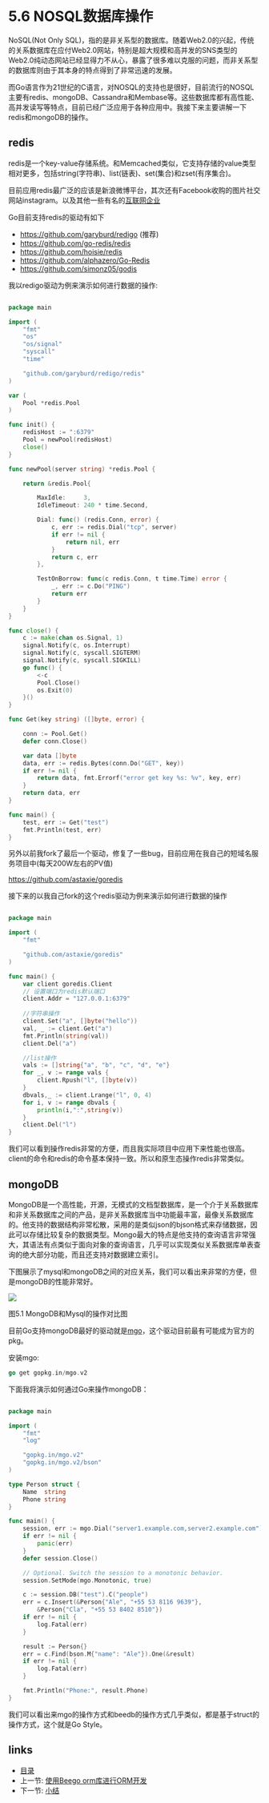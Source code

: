 # 5.6 NOSQL数据库操作
NoSQL(Not Only SQL)，指的是非关系型的数据库。随着Web2.0的兴起，传统的关系数据库在应付Web2.0网站，特别是超大规模和高并发的SNS类型的Web2.0纯动态网站已经显得力不从心，暴露了很多难以克服的问题，而非关系型的数据库则由于其本身的特点得到了非常迅速的发展。

而Go语言作为21世纪的C语言，对NOSQL的支持也是很好，目前流行的NOSQL主要有redis、mongoDB、Cassandra和Membase等。这些数据库都有高性能、高并发读写等特点，目前已经广泛应用于各种应用中。我接下来主要讲解一下redis和mongoDB的操作。

## redis
redis是一个key-value存储系统。和Memcached类似，它支持存储的value类型相对更多，包括string(字符串)、list(链表)、set(集合)和zset(有序集合)。

目前应用redis最广泛的应该是新浪微博平台，其次还有Facebook收购的图片社交网站instagram。以及其他一些有名的[互联网企业](http://redis.io/topics/whos-using-redis)

Go目前支持redis的驱动有如下
- https://github.com/garyburd/redigo (推荐)
- https://github.com/go-redis/redis
- https://github.com/hoisie/redis
- https://github.com/alphazero/Go-Redis
- https://github.com/simonz05/godis

我以redigo驱动为例来演示如何进行数据的操作:
```Go

package main

import (
	"fmt"
	"os"
	"os/signal"
	"syscall"
	"time"

	"github.com/garyburd/redigo/redis"
)

var (
	Pool *redis.Pool
)

func init() {
	redisHost := ":6379"
	Pool = newPool(redisHost)
	close()
}

func newPool(server string) *redis.Pool {

	return &redis.Pool{

		MaxIdle:     3,
		IdleTimeout: 240 * time.Second,

		Dial: func() (redis.Conn, error) {
			c, err := redis.Dial("tcp", server)
			if err != nil {
				return nil, err
			}
			return c, err
		},

		TestOnBorrow: func(c redis.Conn, t time.Time) error {
			_, err := c.Do("PING")
			return err
		}
	}
}

func close() {
	c := make(chan os.Signal, 1)
	signal.Notify(c, os.Interrupt)
	signal.Notify(c, syscall.SIGTERM)
	signal.Notify(c, syscall.SIGKILL)
	go func() {
		<-c
		Pool.Close()
		os.Exit(0)
	}()
}

func Get(key string) ([]byte, error) {

	conn := Pool.Get()
	defer conn.Close()

	var data []byte
	data, err := redis.Bytes(conn.Do("GET", key))
	if err != nil {
		return data, fmt.Errorf("error get key %s: %v", key, err)
	}
	return data, err
}

func main() {
	test, err := Get("test")
	fmt.Println(test, err)
}

```

另外以前我fork了最后一个驱动，修复了一些bug，目前应用在我自己的短域名服务项目中(每天200W左右的PV值)

https://github.com/astaxie/goredis

接下来的以我自己fork的这个redis驱动为例来演示如何进行数据的操作
```Go

package main

import (
	"fmt"

	"github.com/astaxie/goredis"
)

func main() {
	var client goredis.Client
	// 设置端口为redis默认端口
	client.Addr = "127.0.0.1:6379"
	
	//字符串操作
	client.Set("a", []byte("hello"))
	val, _ := client.Get("a")
	fmt.Println(string(val))
	client.Del("a")

	//list操作
	vals := []string{"a", "b", "c", "d", "e"}
	for _, v := range vals {
		client.Rpush("l", []byte(v))
	}
	dbvals,_ := client.Lrange("l", 0, 4)
	for i, v := range dbvals {
		println(i,":",string(v))
	}
	client.Del("l")
}

```
我们可以看到操作redis非常的方便，而且我实际项目中应用下来性能也很高。client的命令和redis的命令基本保持一致。所以和原生态操作redis非常类似。

## mongoDB

MongoDB是一个高性能，开源，无模式的文档型数据库，是一个介于关系数据库和非关系数据库之间的产品，是非关系数据库当中功能最丰富，最像关系数据库的。他支持的数据结构非常松散，采用的是类似json的bjson格式来存储数据，因此可以存储比较复杂的数据类型。Mongo最大的特点是他支持的查询语言非常强大，其语法有点类似于面向对象的查询语言，几乎可以实现类似关系数据库单表查询的绝大部分功能，而且还支持对数据建立索引。

下图展示了mysql和mongoDB之间的对应关系，我们可以看出来非常的方便，但是mongoDB的性能非常好。

![](/assets/go/images/5.6.mongodb.png?raw=true)

图5.1 MongoDB和Mysql的操作对比图

目前Go支持mongoDB最好的驱动就是[mgo](http://labix.org/mgo)，这个驱动目前最有可能成为官方的pkg。

安装mgo:

```Go
go get gopkg.in/mgo.v2
```

下面我将演示如何通过Go来操作mongoDB：
```Go

package main

import (
	"fmt"
	"log"

	"gopkg.in/mgo.v2"
	"gopkg.in/mgo.v2/bson"
)

type Person struct {
	Name  string
	Phone string
}

func main() {
	session, err := mgo.Dial("server1.example.com,server2.example.com")
	if err != nil {
		panic(err)
	}
	defer session.Close()

	// Optional. Switch the session to a monotonic behavior.
	session.SetMode(mgo.Monotonic, true)

	c := session.DB("test").C("people")
	err = c.Insert(&Person{"Ale", "+55 53 8116 9639"},
		&Person{"Cla", "+55 53 8402 8510"})
	if err != nil {
		log.Fatal(err)
	}

	result := Person{}
	err = c.Find(bson.M{"name": "Ale"}).One(&result)
	if err != nil {
		log.Fatal(err)
	}

	fmt.Println("Phone:", result.Phone)
}

```
我们可以看出来mgo的操作方式和beedb的操作方式几乎类似，都是基于struct的操作方式，这个就是Go Style。



## links
   * [目录](<preface.md>)
   * 上一节: [使用Beego orm库进行ORM开发](<05.5.md>)
   * 下一节: [小结](<05.7.md>)
